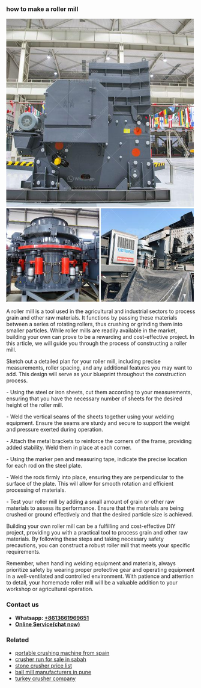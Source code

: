 <h3>how to make a roller mill</h3><img src='1706766775.jpg' alt=''><p>A roller mill is a tool used in the agricultural and industrial sectors to process grain and other raw materials. It functions by passing these materials between a series of rotating rollers, thus crushing or grinding them into smaller particles. While roller mills are readily available in the market, building your own can prove to be a rewarding and cost-effective project. In this article, we will guide you through the process of constructing a roller mill.</p><p>Sketch out a detailed plan for your roller mill, including precise measurements, roller spacing, and any additional features you may want to add. This design will serve as your blueprint throughout the construction process.</p><p>- Using the steel or iron sheets, cut them according to your measurements, ensuring that you have the necessary number of sheets for the desired height of the roller mill.</p><p>- Weld the vertical seams of the sheets together using your welding equipment. Ensure the seams are sturdy and secure to support the weight and pressure exerted during operation.</p><p>- Attach the metal brackets to reinforce the corners of the frame, providing added stability. Weld them in place at each corner.</p><p>- Using the marker pen and measuring tape, indicate the precise location for each rod on the steel plate.</p><p>- Weld the rods firmly into place, ensuring they are perpendicular to the surface of the plate. This will allow for smooth rotation and efficient processing of materials.</p><p>- Test your roller mill by adding a small amount of grain or other raw materials to assess its performance. Ensure that the materials are being crushed or ground effectively and that the desired particle size is achieved.</p><p>Building your own roller mill can be a fulfilling and cost-effective DIY project, providing you with a practical tool to process grain and other raw materials. By following these steps and taking necessary safety precautions, you can construct a robust roller mill that meets your specific requirements.</p><p>Remember, when handling welding equipment and materials, always prioritize safety by wearing proper protective gear and operating equipment in a well-ventilated and controlled environment. With patience and attention to detail, your homemade roller mill will be a valuable addition to your workshop or agricultural operation.</p><h3>Contact us</h3><ul><li><strong>Whatsapp:&nbsp;<a href="https://wa.me/8613661969651">+8613661969651</a></strong></li><li><a href="https://swt.shibang-china.com/?git&amp;zhl&amp;how to make a roller mill"><strong>Online Service(chat now)</strong></a></li></ul><h3>Related</h3><ul><li><a href='portable crushing machine from spain.md'>portable crushing machine from spain</a></li><li><a href='crusher run for sale in sabah.md'>crusher run for sale in sabah</a></li><li><a href='stone crusher price list.md'>stone crusher price list</a></li><li><a href='ball mill manufacturers in pune.md'>ball mill manufacturers in pune</a></li><li><a href='turkey crusher company.md'>turkey crusher company</a></li></ul>